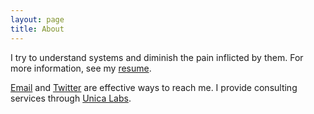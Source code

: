 ```yaml
---
layout: page
title: About
---
```


I try to understand systems and diminish the pain inflicted by them. For more information, see my [resume](/resume.html).

[Email](mailto:bemosior+com@gmail.com) and [Twitter](https://twitter.com/BenjaminMosior) are effective ways to reach me. I provide consulting services through [Unica Labs](http://unicalabs.com).